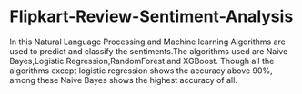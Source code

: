 # Flipkart-Review-Sentiment-Analysis
 In this Natural Language Processing and Machine learning Algorithms are used to predict and classify the sentiments.The algorithms used are Naive Bayes,Logistic Regression,RandomForest and XGBoost. Though all the algorithms except logistic regression shows the accuracy above 90%, among these Naive Bayes shows the highest accuracy of all.

